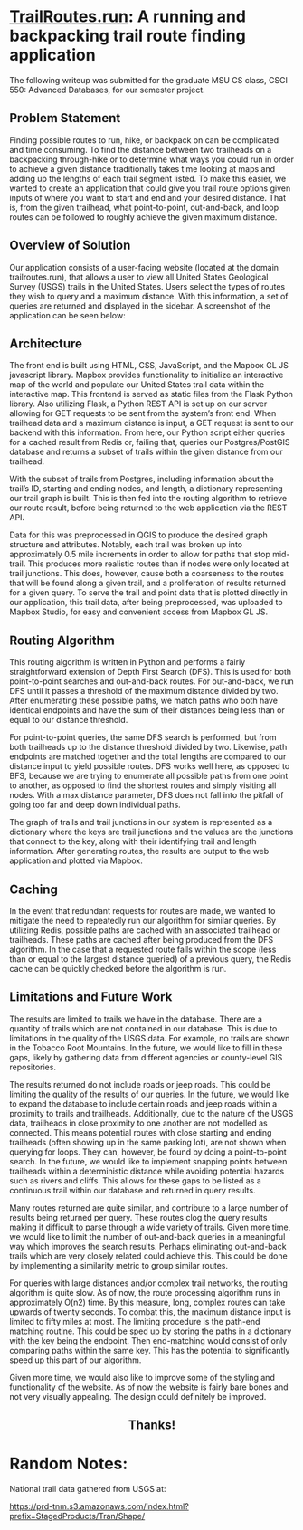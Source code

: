 # [TrailRoutes.run](trailroutes.run): A running and backpacking trail route finding application

The following writeup was submitted for the graduate MSU CS class, CSCI 550: Advanced Databases, for our semester project.

## Problem Statement

Finding possible routes to run, hike, or backpack on can be complicated and time consuming. To find the distance between two trailheads on a backpacking through-hike or to determine what ways you could run in order to achieve a given distance traditionally takes time looking at maps and adding up the lengths of each trail segment listed. To make this easier, we wanted to create an application that could give you trail route options given inputs of where you want to start and end and your desired distance. That is, from the given trailhead, what point-to-point, out-and-back, and loop routes can be followed to roughly achieve the given maximum distance.

## Overview of Solution
Our application consists of a user-facing website (located at the domain trailroutes.run), that allows a user to view all United States Geological Survey (USGS) trails in the United States. Users select the types of routes they wish to query and a maximum distance. With this information, a set of queries are returned and displayed in the sidebar. A screenshot of the application can be seen below:

## Architecture

The front end is built using HTML, CSS, JavaScript, and the Mapbox GL JS javascript library. Mapbox provides functionality to initialize an interactive map of the world and populate our United States trail data within the interactive map. This frontend is served as static files from the Flask Python library. Also utilizing Flask, a Python REST API is set up on our server allowing for GET requests to be sent from the system’s front end. When trailhead data and a maximum distance is input, a GET request is sent to our backend with this information. From here, our Python script either queries for a cached result from Redis or, failing that, queries our Postgres/PostGIS database and returns a subset of trails within the given distance from our trailhead.

With the subset of trails from Postgres, including information about the trail’s ID, starting and ending nodes, and length, a dictionary representing our trail graph is built. This is then fed into the routing algorithm to retrieve our route result, before being returned to the web application via the REST API.

Data for this was preprocessed in QGIS to produce the desired graph structure and attributes. Notably, each trail was broken up into approximately 0.5 mile increments in order to allow for paths that stop mid-trail. This produces more realistic routes than if nodes were only located at trail junctions. This does, however, cause both a coarseness to the routes that will be found along a given trail, and a proliferation of results returned for a given query. To serve the trail and point data that is plotted directly in our application, this trail data, after being preprocessed, was uploaded to Mapbox Studio, for easy and convenient access from Mapbox GL JS.

## Routing Algorithm

This routing algorithm is written in Python and performs a fairly straightforward extension of Depth First Search (DFS). This is used for both point-to-point searches and out-and-back routes. For out-and-back, we run DFS until it passes a threshold of the maximum distance divided by two. After enumerating these possible paths, we match paths who both have identical endpoints and have the sum of their distances being less than or equal to our distance threshold.

For point-to-point queries, the same DFS search is performed, but from both trailheads up to the distance threshold divided by two. Likewise, path endpoints are matched together and the total lengths are compared to our distance input to yield possible routes. DFS works well here, as opposed to BFS, because we are trying to enumerate all possible paths from one point to another, as opposed to find the shortest routes and simply visiting all nodes. With a max distance parameter, DFS does not fall into the pitfall of going too far and deep down individual paths.

The graph of trails and trail junctions in our system is represented as a dictionary where the keys are trail junctions and the values are the junctions that connect to the key, along with their identifying trail and length information. After generating routes, the results are output to the web application and plotted via Mapbox.

## Caching
In the event that redundant requests for routes are made, we wanted to mitigate the need to repeatedly run our algorithm for similar queries. By utilizing Redis, possible paths are cached with an associated trailhead or trailheads. These paths are cached after being produced from the DFS algorithm. In the case that a requested route falls within the scope (less than or equal to the largest distance queried) of a previous query, the Redis cache can be quickly checked before the algorithm is run.

## Limitations and Future Work
The results are limited to trails we have in the database. There are a quantity of trails which are not contained in our database. This is due to limitations in the quality of the USGS data. For example, no trails are shown in the Tobacco Root Mountains. In the future, we would like to fill in these gaps, likely by gathering data from different agencies or county-level GIS repositories.

The results returned do not include roads or jeep roads. This could be limiting the quality of the results of our queries. In the future, we would like to expand the database to include certain roads and jeep roads within a proximity to trails and trailheads. Additionally, due to the nature of the USGS data, trailheads in close proximity to one another are not modelled as connected. This means potential routes with close starting and ending trailheads (often showing up in the same parking lot), are not shown when querying for loops. They can, however, be found by doing a point-to-point search. In the future, we would like to implement snapping points between trailheads within a deterministic distance while avoiding potential hazards such as rivers and cliffs. This allows for these gaps to be listed as a continuous trail within our database and returned in query results.

Many routes returned are quite similar, and contribute to a large number of results being returned per query. These routes clog the query results making it difficult to parse through a wide variety of trails. Given more time, we would like to limit the number of out-and-back queries in a meaningful way which improves the search results. Perhaps eliminating out-and-back trails which are very closely related could achieve this. This could be done by implementing a similarity metric to group similar routes.

For queries with large distances and/or complex trail networks, the routing algorithm is quite slow. As of now, the route processing algorithm runs in approximately O(n2) time. By this measure, long, complex routes can take upwards of twenty seconds. To combat this, the maximum distance input is limited to fifty miles at most. The limiting procedure is the path-end matching routine. This could be sped up by storing the paths in a dictionary with the key being the endpoint. Then end-matching would consist of only comparing paths within the same key. This has the potential to significantly speed up this part of our algorithm.

Given more time, we would also like to improve some of the styling and functionality of the website. As of now the website is fairly bare bones and not very visually appealing. The design could definitely be improved.

<h2 align="center">Thanks!</h2>


# Random Notes:

National trail data gathered from USGS at: 

https://prd-tnm.s3.amazonaws.com/index.html?prefix=StagedProducts/Tran/Shape/